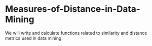 # Measures-of-Distance-in-Data-Mining
We will write and calculate functions related to similarity and distance metrics used in data mining.
